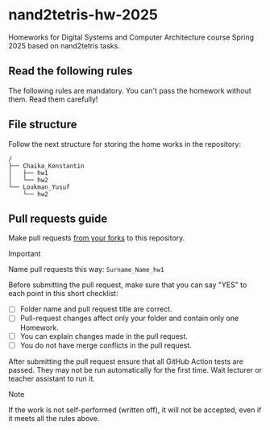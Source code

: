 # nand2tetris-hw-2025
Homeworks for Digital Systems and Computer Architecture course Spring 2025 based on nand2tetris tasks.

## Read the following rules
The following rules are mandatory. You can't pass the homework without them. Read them carefully!

## File structure
Follow the next structure for storing the home works in the repository:
```
/
├── Chaika_Konstantin
│   ├── hw1
│   └── hw2
└── Loukman_Yusuf
    └── hw2
```
## Pull requests guide
Make pull requests [from your forks](https://docs.github.com/en/pull-requests/collaborating-with-pull-requests/proposing-changes-to-your-work-with-pull-requests/creating-a-pull-request-from-a-fork) to this repository.  

> [!IMPORTANT]  
> Name pull requests this way:
> `Surname_Name_hw1`

Before submitting the pull request, make sure that you can say "YES" to each point in this short checklist:

- [ ] Folder name and pull request title are correct.
- [ ] Pull-request changes affect only your folder and contain only one Homework.
- [ ] You can explain changes made in the pull request.
- [ ] You do not have merge conflicts in the pull request.

After submitting the pull request ensure that all GitHub Action tests are passed.
They may not be run automatically for the first time.
Wait lecturer or teacher assistant to run it.

> [!NOTE]  
> If the work is not self-performed (written off), it will not be accepted, even if it meets all the rules above.
